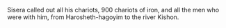 Sisera called out all his chariots, 900 chariots of iron, and all the men who were with him, from Harosheth-hagoyim to the river Kishon.
